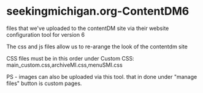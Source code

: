 seekingmichigan.org-ContentDM6
==============================

files that we've uploaded to the contentDM site via their website configuration tool for version 6

The css and js files allow us to re-arange the look of the contentdm site

CSS files must be in this order under Custom CSS: main_custom.css,archiveMI.css,menuSMI.css

PS - images can also be uploaded via this tool.  that in done under "manage files" button is custom pages.

